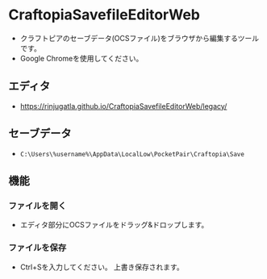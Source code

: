 # CraftopiaSavefileEditorWeb

* クラフトピアのセーブデータ(OCSファイル)をブラウザから編集するツールです。
* Google Chromeを使用してください。

## エディタ

* https://rinjugatla.github.io/CraftopiaSavefileEditorWeb/legacy/

## セーブデータ

* `C:\Users\%username%\AppData\LocalLow\PocketPair\Craftopia\Save`

## 機能

### ファイルを開く

* エディタ部分にOCSファイルをドラッグ&ドロップします。

### ファイルを保存

* Ctrl+Sを入力してください。
  上書き保存されます。
